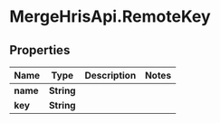 # MergeHrisApi.RemoteKey

## Properties

Name | Type | Description | Notes
------------ | ------------- | ------------- | -------------
**name** | **String** |  | 
**key** | **String** |  | 


